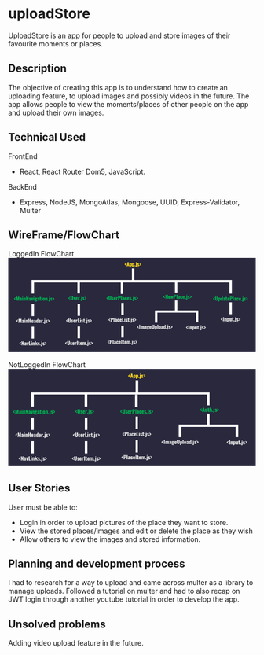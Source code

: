 # uploadStore

UploadStore is an app for people to upload and store images of their favourite moments or places.

## Description

The objective of creating this app is to understand how to create an uploading feature, to upload images and possibly videos in the future. The app allows people to view the moments/places of other people on the app and upload their own images.

## Technical Used

FrontEnd

- React, React Router Dom5, JavaScript.

BackEnd

- Express, NodeJS, MongoAtlas, Mongoose, UUID, Express-Validator, Multer

## WireFrame/FlowChart

LoggedIn FlowChart
![Project4LoggedIn](./LoggedIn.png)

NotLoggedIn FlowChart
![Project4NotLoggedIn](./NotLoggedIn.png)

## User Stories

User must be able to:

- Login in order to upload pictures of the place they want to store.
- View the stored places/images and edit or delete the place as they wish
- Allow others to view the images and stored information.

## Planning and development process

I had to research for a way to upload and came across multer as a library to manage uploads. Followed a tutorial on multer and had to also recap on JWT login through another youtube tutorial in order to develop the app.

## Unsolved problems

Adding video upload feature in the future.

